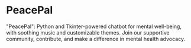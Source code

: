 # PeacePal
"PeacePal": Python and Tkinter-powered chatbot for mental well-being, with soothing music and customizable themes. Join our supportive community, contribute, and make a difference in mental health advocacy.
